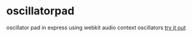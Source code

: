 oscillatorpad
=============

oscillator pad in express using webkit audio context oscillators
<a href='oscillator.herokuapp.com'>try it out</a>
